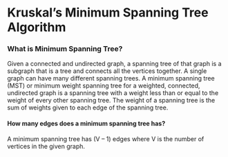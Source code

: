 # Kruskal’s Minimum Spanning Tree Algorithm

### What is Minimum Spanning Tree? 
Given a connected and undirected graph, a spanning tree of that graph is a subgraph that is a tree and connects all the vertices together. A single graph can have many different spanning trees. A minimum spanning tree (MST) or minimum weight spanning tree for a weighted, connected, undirected graph is a spanning tree with a weight less than or equal to the weight of every other spanning tree. The weight of a spanning tree is the sum of weights given to each edge of the spanning tree.

#### How many edges does a minimum spanning tree has? 
A minimum spanning tree has (V – 1) edges where V is the number of vertices in the given graph. 

